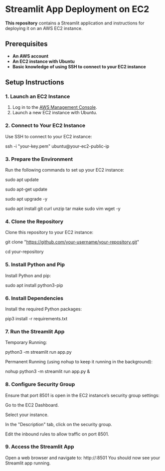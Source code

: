 # Streamlit App Deployment on EC2

**This repository** contains a Streamlit application and instructions for deploying it on an AWS EC2 instance.

## Prerequisites

- **An AWS account**
- **An EC2 instance with Ubuntu**
- **Basic knowledge of using SSH to connect to your EC2 instance**

## Setup Instructions
### 1. Launch an EC2 Instance

1. Log in to the [AWS Management Console](https://aws.amazon.com/console/).
2. Launch a new EC2 instance with Ubuntu.

### 2. Connect to Your EC2 Instance
Use SSH to connect to your EC2 instance:

ssh -i "your-key.pem" ubuntu@your-ec2-public-ip

### 3. Prepare the Environment
Run the following commands to set up your EC2 instance:

sudo apt update

sudo apt-get update

sudo apt upgrade -y

sudo apt install git curl unzip tar make sudo vim wget -y

### 4. Clone the Repository
Clone this repository to your EC2 instance:

git clone "https://github.com/your-username/your-repository.git"

cd your-repository

### 5. Install Python and Pip
Install Python and pip:

sudo apt install python3-pip

### 6. Install Dependencies
Install the required Python packages:

pip3 install -r requirements.txt

### 7. Run the Streamlit App
Temporary Running:

python3 -m streamlit run app.py

Permanent Running (using nohup to keep it running in the background):

nohup python3 -m streamlit run app.py &

### 8. Configure Security Group
Ensure that port 8501 is open in the EC2 instance’s security group settings:

Go to the EC2 Dashboard.

Select your instance.

In the "Description" tab, click on the security group.

Edit the inbound rules to allow traffic on port 8501.

### 9. Access the Streamlit App
Open a web browser and navigate to:
http://<your-ec2-public-ip>:8501
You should now see your Streamlit app running.
